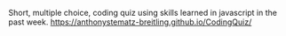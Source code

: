 Short, multiple choice, coding quiz using skills learned in javascript in the past week.
https://anthonystematz-breitling.github.io/CodingQuiz/
